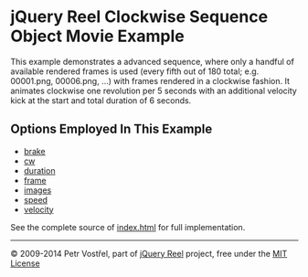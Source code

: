 jQuery Reel Clockwise Sequence Object Movie Example
===================================================

This example demonstrates a advanced sequence, where only a handful of
available rendered frames is used (every fifth out of 180 total; e.g.
00001.png, 00006.png, ...) with frames rendered in a clockwise fashion.
It animates clockwise one revolution per 5 seconds with an additional
velocity kick at the start and total duration of 6 seconds.


Options Employed In This Example
--------------------------------

- [brake](http://reel360.org/reel#brake)
- [cw](http://reel360.org/reel#cw)
- [duration](http://reel360.org/reel#duration)
- [frame](http://reel360.org/reel#frame)
- [images](http://reel360.org/reel#images)
- [speed](http://reel360.org/reel#speed)
- [velocity](http://reel360.org/reel#velocity)

See the complete source of [index.html](index.html) for full
implementation.

---
&copy; 2009-2014 Petr Vostřel, part of [jQuery Reel][reel] project, free under the [MIT License][license]



[reel]:http://reel360.org
[license]:https://raw.github.com/introquest/jquery.reel/master/LICENSE.txt

